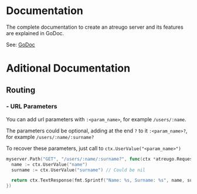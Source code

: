 Documentation
=============

The complete documentation to create an atreugo server and its features are explained in GoDoc.

See: [GoDoc](https://godoc.org/github.com/savsgio/atreugo)


Aditional Documentation
=======================


Routing
-------


### - URL Parameters

You can add url parameters with `:<param_name>`, for example `/users/:name`.

The parameters could be optional, adding at the end `?` to it `:<param_name>?`, for example `/users/:name/:surname?`

To recover these parameters, just call to `ctx.UserValue("<param_name>")`

```go
myserver.Path("GET", "/users/:name/:surname?", func(ctx *atreugo.RequestCtx) error {
  name := ctx.UserValue("name")
  surname := ctx.UserValue("surname") // Could be nil

  return ctx.TextResponse(fmt.Sprintf("Name: %s, Surname: %s", name, surname))
})
```
